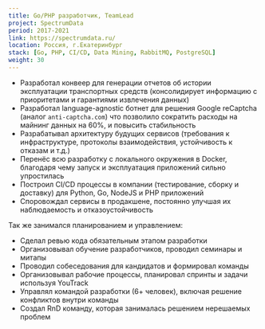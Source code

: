 ```yaml
---
title: Go/PHP разработчик, TeamLead
project: SpectrumData
period: 2017-2021
link: https://spectrumdata.ru/
location: Россия, г.Екатеринбург
stack: [Go, PHP, CI/CD, Data Mining, RabbitMQ, PostgreSQL]
weight: 30
---
```


- Разработал конвеер для генерации отчетов об истории эксплуатации транспортных средств (консолидирует информацию с приоритетами и гарантиями извлечения данных)
- Разработал language-agnostic ботнет для решения Google reCaptcha (аналог `anti-captcha.com`) что позволило сократить расходы на майнинг данных на 60%, и повысить стабильность
- Разрабатывал архитектуру будущих сервисов (требования к инфраструктуре, протоколы взаимодействия, устойчивость к отказам и т.д.)
- Перенёс всю разработку с локального окружения в Docker, благодаря чему запуск и эксплуатация приложений сильно упростилась
- Построил CI/CD процессы в компании (тестирование, сборку и доставку) для Python, Go, NodeJS и PHP приложений
- Споровождал сервисы в продакшене, постоянно улучшая их наблюдаемость и отказоустойчивость

Так же занимался планированием и управлением:

- Сделал ревью кода обязательным этапом разработки
- Организовывал обучение разработчиков, проводил семинары и митапы
- Проводил собеседования для кандидатов и формировал команды
- Организовывал рабочие процессы, планировал спринты и задачи используя YouTrack
- Управлял командой разработки (6+ человек), включая решение конфликтов внутри команды
- Создал RnD команду, которая занималась решением нерешаемых проблем
